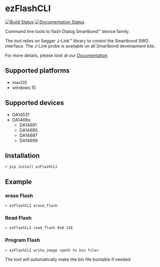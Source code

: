 # ezFlashCLI

[![Build Status](https://travis-ci.org/ezflash/ezFlashCLI.svg?branch=master)](https://travis-ci.org/ezflash/ezFlashCLI)
[![Documentation Status](https://readthedocs.org/projects/ezflashcli/badge/?version=latest)](https://ezflashcli.readthedocs.io/en/latest/?badge=latest)

Command line tools to flash Dialog Smartbond™ device family. 

The tool relies on Segger J-Link™ library to control the Smartbond SWD interface. The J-Link probe is available on all Smartbond development kits. 

For more details, please look at our [Documentation](https://ezflashcli.readthedocs.io/)

## Supported platforms

* macOS
* windows 10

## Supported devices

* DA14531
* DA1469x:
    * DA14691
    * DA14695
    * DA14697
    * DA14699

## Installation

```
> pip install ezFlashCLI
```
## Example

### erase Flash
```
> ezFlashCLI erase_flash
```

### Read Flash
```
> ezFlashCLI read_flash 0x0 128
```
### Program Flash
```
> ezFlashCLI write_image <path to bin file>
```   
The tool will automatically make the bin file bootable if needed



